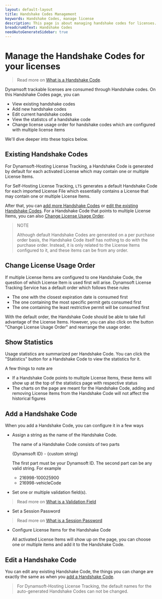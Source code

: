```yaml
---
layout: default-layout
title: Handshake Codes Management
keywords: Handshake Codes, manage license
description: This page is about managing handshake codes for licenses.
breadcrumbText: Handshake Codes
needAutoGenerateSidebar: true
---
```


# Manage the Handshake Codes for your licenses

> Read more on [What is a Handshake Code]({{site.about}}terms.html#handshake-code).

Dynamsoft trackable licenses are consumed through Handshake codes. On this Handshake Codes page, you can

* View existing handshake codes
* Add new handshake codes
* Edit current handshake codes
* View the statistcs of a handshake code
* Change license usage order for handshake codes which are configured with multiple license items

We'll dive deeper into these topics below.

## Existing Handshake Codes

For Dynamsoft-Hosting License Tracking, a Handshake Code is generated by default for each activated License which may contain one or multiple License Items.

For Self-Hosting License Tracking, `LTS` generates a default Handshake Code for each imported License File which essentially contains a License that may contain one or multiple License Items.

After that, you can [add more Handshake Codes](#add-a-handshake-code) or [edit the existing Handshake Codes](#edit-a-handshake-code). For a Handshake Code that points to multiple License Items, you can also [Change License Usage Order](#change-license-usage-order).

> NOTE
>  
> Although default Handshake Codes are generated on a per purchase order basis, the Handshake Code itself has nothing to do with the purchase order. Instead, it is only related to the License Items configured to it, and these items can be from any order.

## Change License Usage Order

If multiple License Items are configured to one Handshake Code, the question of which License Item is used first will arise. Dynamsoft License Tracking Service has a default order which follows these rules

* The one with the closest expiration date is consumed first
* The one containing the most specific permit gets consumed first
* The one containing the least restrictive permit will be consumed first

With the default order, the Handshake Code should be able to take full advantage of the License Items. However, you can also click on the button "Change License Usage Order" and rearrange the usage order.

## Show Statistics

Usage statistics are summarized per Handshake Code. You can click the "Statistics" button for a Handshake Code to view the statistics for it. 

A few things to note are

* If a Handshake Code points to multiple License Items, these items will show up at the top of the statistics page with respective status
* The charts on the page are meant for the Handshake Code, adding and removing License Items from the Handshake Code will not affect the historical figures

## Add a Handshake Code

When you add a Handshake Code, you can configure it in a few ways

* Assign a string as the name of the Handshake Code. 

  The name of a Handshake Code consists of two parts

  {Dynamsoft ID} - {custom string}

  The first part must be your Dynamsoft ID. The second part can be any valid string. For example

  + 216998-100025900
  + 216998-vehicleCode

* Set one or multiple validation field(s). 

> Read more on [What is a Validation Field]({{site.about}}terms.html#validation-field)

* Set a Session Password

> Read more on [What is a Session Password]({{site.about}}terms.html#session-password)

* Configure License Items for the Handshake Code

  All activated License Items will show up on the page, you can choose one or multiple items and add it to the Handshake Code.

## Edit a Handshake Code

You can edit any existing Handshake Code, the things you can change are exactly the same as when you [add a Handshake Code](#add-a-handshake-code).

> For Dynamsoft-Hosting License Tracking, the default names for the auto-generated Handshake Codes can not be changed.
